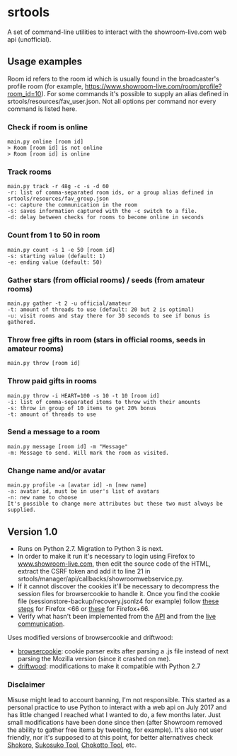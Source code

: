 # srtools
A set of command-line utilities to interact with the showroom-live.com web api (unofficial).

## Usage examples
Room id refers to the room id which is usually found in the broadcaster's profile room (for example, https://www.showroom-live.com/room/profile?room_id=10). For some commands it's possible to supply an alias defined in srtools/resources/fav_user.json. Not all options per command nor every command is listed here.

### Check if room is online
    main.py online [room id]
    > Room [room id] is not online
    > Room [room id] is online

### Track rooms
    main.py track -r 48g -c -s -d 60
    -r: list of comma-separated room ids, or a group alias defined in srtools/resources/fav_group.json
    -c: capture the communication in the room
    -s: saves information captured with the -c switch to a file.
    -d: delay between checks for rooms to become online in seconds
    
### Count from 1 to 50 in room
    main.py count -s 1 -e 50 [room id]
    -s: starting value (default: 1)
    -e: ending value (default: 50)

### Gather stars (from official rooms) / seeds (from amateur rooms)
    main.py gather -t 2 -u official/amateur
    -t: amount of threads to use (default: 20 but 2 is optimal)
    -u: visit rooms and stay there for 30 seconds to see if bonus is gathered.

### Throw free gifts in room (stars in official rooms, seeds in amateur rooms)
    main.py throw [room id]

### Throw paid gifts in rooms
    main.py throw -i HEART=100 -s 10 -t 10 [room id]
    -i: list of comma-separated items to throw with their amounts
    -s: throw in group of 10 items to get 20% bonus
    -t: amount of threads to use
    
### Send a message to a room
    main.py message [room id] -m "Message"
    -m: Message to send. Will mark the room as visited.
    
### Change name and/or avatar
    main.py profile -a [avatar id] -n [new name]
    -a: avatar id, must be in user's list of avatars
    -n: new name to choose
    It's possible to change more attributes but these two must always be supplied.
    
## Version 1.0
- Runs on Python 2.7. Migration to Python 3 is next.
- In order to make it run it's necessary to login using Firefox to www.showroom-live.com, then edit the source code of the HTML, extract the CSRF token and add it to line 21 in srtools/manager/api/callbacks/showroomwebservice.py.
- If it cannot discover the cookies it'll be necessary to decompress the session files for browsercookie to handle it. Once you find the cookie file (sessionstore-backup/recovery.jsonlz4 for example) follow [these steps](https://gist.github.com/jscher2000/07f94249b0a5f6d565fb20d88b73bb91) for Firefox <66 or [these](https://gist.github.com/jscher2000/4403507e33df0918289619edb83f8193) for Firefox+66.
- Verify what hasn't been implemented from the [API](https://qiita.com/takeru7584/items/f4ba4c31551204279ed2) and from the [live communication](https://seesaawiki.jp/shokoro/d/%c4%cc%bf%ae%ca%fd%cb%a1).

Uses modified versions of browsercookie and driftwood:
- [browsercookie](https://github.com/richardpenman/browsercookie): cookie parser exits after parsing a .js file instead of next parsing the Mozilla version (since it crashed on me).
- [driftwood](https://github.com/gitter-badger/driftwood): modifications to make it compatible with Python 2.7

### Disclaimer
Misuse might lead to account banning, I'm not responsible. This started as a personal practice to use Python to interact with a web api on July 2017 and has little changed I reached what I wanted to do, a few months later. Just small modifications have been done since then (after Showroom removed the ability to gather free items by tweeting, for example). It's also not user friendly, nor it's supposed to at this point, for better alternatives check [Shokoro](https://seesaawiki.jp/shokoro/), [Sukosuko Tool](https://chrome.google.com/webstore/detail/showroom-%E3%81%99%E3%81%93%E3%81%99%E3%81%93%E3%83%84%E3%83%BC%E3%83%AB%EF%BC%8B/bpimjnbkllaejbmjhceepgndkdapnafd?h1=en), [Chokotto Tool](https://greasyfork.org/en/scripts/393234-showroom-%E3%81%A1%E3%82%87%E3%81%93%E3%81%A3%E3%81%A8%E3%83%84%E3%83%BC%E3%83%AB), etc.
